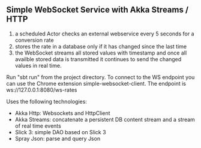 Simple WebSocket Service with Akka Streams / HTTP 
-----

1. a scheduled Actor checks an external webservice every 5 seconds for a conversion rate
2. stores the rate in a database only if it has changed since the last time
3. the WebSocket streams all stored values with timestamp and once all availble stored data is transmitted it continues to send the changed values in real time.


Run "sbt run" from the project directory. To connect to the WS endpoint you can use the Chrome extension simple-websocket-client.
The endpoint is ws://127.0.0.1:8080/ws-rates


Uses the following technologies:

* Akka Http: Websockets and HttpClient
* Akka Streams: concatenate a persistent DB content stream and a stream of real time events
* Slick 3: simple DAO based on Slick 3
* Spray Json: parse and query Json 


